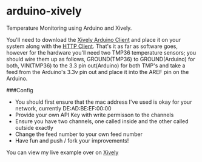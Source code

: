 arduino-xively
==============

Temperature Monitoring using Arduino and Xively.

You'll need to download the [Xively Arduino Client](https://github.com/xively/xively_arduino) and place it on your system along with the [HTTP Client](https://github.com/amcewen/HttpClient). That's it as far as software goes, however for the hardware you'll need two TMP36 temperature sensors; you should wire them up as follows, GROUND(TMP36) to GROUND(Arduino) for both, VIN(TMP36) to the 3.3 pin out(Arduino) for both TMP's and take a feed from the Arduino's 3.3v pin out and place it into the AREF pin on the Arduino.

###Config

- You should first ensure that the mac address I've used is okay for your network, currently DE:AD:BE:EF:00:00
- Provide your own API Key with write permisson to the channels
- Ensure you have two channels, one called inside and the other called outside exactly
- Change the feed number to your own feed number
- Have fun and push / fork your improvements!


You can view my live example over on [Xively](http://xively.com/feeds/974153165)
